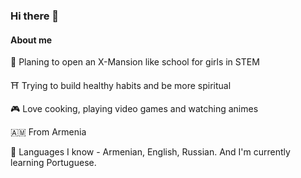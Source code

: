 ### Hi there 👋

#### About me
🚀 Planing to open an X-Mansion like school for girls in STEM

⛩️ Trying to build healthy habits and be more spiritual

🎮 Love cooking, playing video games and watching animes

🇦🇲 From Armenia

💬 Languages I know - Armenian, English, Russian. And I'm currently learning Portuguese.


<!--
**anahit42/anahit42** is a ✨ _special_ ✨ repository because its `README.md` (this file) appears on your GitHub profile.

Here are some ideas to get you started:

- 🔭 I’m currently working on ...
- 🌱 I’m currently learning ...
- 👯 I’m looking to collaborate on ...
- 🤔 I’m looking for help with ...
- 💬 Ask me about ...
- 📫 How to reach me: ...
- 😄 Pronouns: ...
- ⚡ Fun fact: ...
-->
